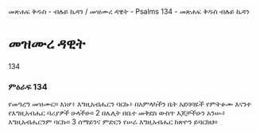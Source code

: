 ﻿
መጽሐፍ ቅዱስ - ብሉይ ኪዳን / መዝሙረ ዳዊት - Psalms 134 - መጽሐፍ ቅዱስ ብሉይ ኪዳን
# መዝሙረ ዳዊት
134
### ምዕራፍ 134
የመዓረግ መዝሙር። 
 እነሆ፥ እግዚአብሔርን ባርኩ፥ በአምላካችን ቤት አደባባዬች የምትቆሙ እናንተ የእግዚአብሔር ባሪያዎች ሁላችሁ።
2  በሌሊት በቤተ መቅደስ ውስጥ እጆቻችሁን አንሡ፥ እግዚአብሔርንም ባርኩ።
3  ሰማይንና ምድርን የሠራ እግዚአብሔር ከጽዮን ይባርክህ። 
